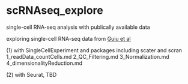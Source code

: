 # scRNAseq_explore

single-cell RNA-seq analysis with publically available data


exploring single-cell RNA-seq data from [Guiu et al](https://www.nature.com/articles/s41586-019-1212-5#Sec2)

(1) with SingleCellExperiment and packages including scater and scran
    1_readData_countCells.md
    2_QC_Filtering.md
    3_Normalization.md
    4_dimensionalityReduction.md
    
(2) with Seurat, TBD
    
